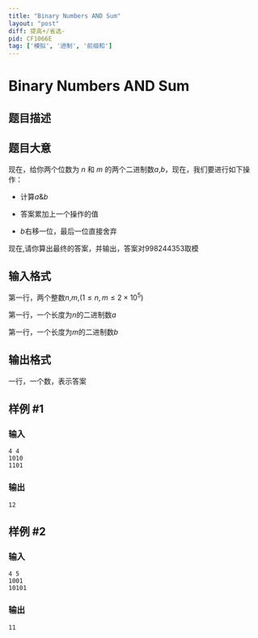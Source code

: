 ```yaml
---
title: "Binary Numbers AND Sum"
layout: "post"
diff: 提高+/省选-
pid: CF1066E
tag: ['模拟', '进制', '前缀和']
---
```


# Binary Numbers AND Sum

## 题目描述

## 题目大意

现在，给你两个位数为 $n$ 和 $m$ 的两个二进制数$a$,$b$，现在，我们要进行如下操作：

* 计算$a$&$b$
* 答案累加上一个操作的值
* $b$右移一位，最后一位直接舍弃

现在,请你算出最终的答案，并输出，答案对998244353取模

## 输入格式

第一行，两个整数$n$,$m$,$(1≤n,m≤2 \times 10^5)$

第一行，一个长度为$n$的二进制数$a$

第一行，一个长度为$m$的二进制数$b$

## 输出格式

一行，一个数，表示答案

## 样例 #1

### 输入

```
4 4
1010
1101

```

### 输出

```
12

```

## 样例 #2

### 输入

```
4 5
1001
10101

```

### 输出

```
11

```

